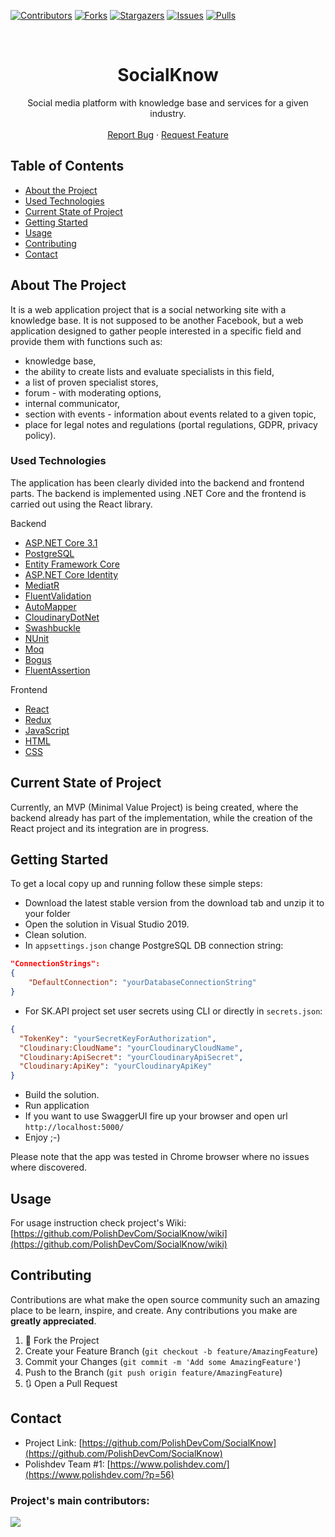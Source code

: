 [![Contributors][contributors-shield]][contributors-url]
[![Forks][forks-shield]][forks-url]
[![Stargazers][stars-shield]][stars-url]
[![Issues][issues-shield]][issues-url]
[![Pulls][pulls-shield]][pulls-url]

<!-- PROJECT LOGO -->
<br />
<p align="center">

  <h1 align="center">SocialKnow </h1>

  <p align="center">
    Social media platform with knowledge base and services for a given industry.
    <br />
    <br />
    <a href="https://github.com/PolishDevCom/SocialKnow/issues">Report Bug</a>
    ·
    <a href="https://github.com/PolishDevCom/SocialKnow/issues">Request Feature</a>
  </p>
</p>

<!-- TABLE OF CONTENTS -->
## Table of Contents

* [About the Project](#about-the-project)
* [Used Technologies](#used-technologies)
* [Current State of Project](#current-state-of-project)
* [Getting Started](#getting-started)
* [Usage](#usage)
* [Contributing](#contributing)
* [Contact](#contact)



<!-- ABOUT THE PROJECT -->
## About The Project

It is a web application project that is a social networking site with a knowledge base. It is not supposed to be another Facebook, but a web application designed to gather people interested in a specific field and provide them with functions such as:
* knowledge base,
* the ability to create lists and evaluate specialists in this field,
* a list of proven specialist stores,
* forum - with moderating options,
* internal communicator,
* section with events - information about events related to a given topic,
* place for legal notes and regulations (portal regulations, GDPR, privacy policy).

<!-- USED TECHNOLOGIES -->
### Used Technologies

The application has been clearly divided into the backend and frontend parts. The backend is implemented using .NET Core and the frontend is carried out using the React library.

Backend
* [ASP.NET Core 3.1](https://docs.microsoft.com/pl-pl/aspnet/core/?view=aspnetcore-3.1)
* [PostgreSQL](https://www.postgresql.org/)
* [Entity Framework Core](https://docs.microsoft.com/en-US/ef/core/)
* [ASP.NET Core Identity](https://docs.microsoft.com/en-US/aspnet/core/security/authentication/identity?view=aspnetcore-5.0&tabs=visual-studio)
* [MediatR](https://github.com/jbogard/MediatR)
* [FluentValidation](https://fluentvalidation.net/)
* [AutoMapper](https://automapper.org/)
* [CloudinaryDotNet](https://cloudinary.com/)
* [Swashbuckle](https://docs.microsoft.com/en-US/aspnet/core/tutorials/getting-started-with-swashbuckle?view=aspnetcore-5.0&tabs=visual-studio)
* [NUnit](https://nunit.org/)
* [Moq](https://github.com/Moq/moq4/wiki/Quickstart)
* [Bogus](https://github.com/bchavez/Bogus)
* [FluentAssertion](https://fluentassertions.com/)

Frontend
* [React](https://reactjs.org/)
* [Redux](https://redux.js.org/)
* [JavaScript](https://developer.mozilla.org/en-US/docs/Web/JavaScript)
* [HTML](https://developer.mozilla.org/en-US/docs/Web/HTML)
* [CSS](https://developer.mozilla.org/en-US/docs/Learn/Getting_started_with_the_web/CSS_basics)

<!-- CURRENT STATE OF THE PROJECT -->
## Current State of Project

Currently, an MVP (Minimal Value Project) is being created, where the backend already has part of the implementation, while the creation of the React project and its integration are in progress.

<!-- GETTING STARTED -->
## Getting Started

To get a local copy up and running follow these simple steps:

* Download the latest stable version from the download tab and unzip it to your folder
* Open the solution in Visual Studio 2019. 
* Clean solution.
* In `appsettings.json` change PostgreSQL DB connection string:

```json
"ConnectionStrings": 
{
    "DefaultConnection": "yourDatabaseConnectionString"
}
```
* For SK.API project set user secrets using CLI or directly in `secrets.json`:

```json
{
  "TokenKey": "yourSecretKeyForAuthorization",
  "Cloudinary:CloudName": "yourCloudinaryCloudName",
  "Cloudinary:ApiSecret": "yourCloudinaryApiSecret",
  "Cloudinary:ApiKey": "yourCloudinaryApiKey"
}
```
* Build the solution.
* Run application
* If you want to use SwaggerUI fire up your browser and open url `http://localhost:5000/`
* Enjoy ;-)

Please note that the app was tested in Chrome browser where no issues where discovered.

<!-- USAGE EXAMPLES -->
## Usage

For usage instruction check project's Wiki: [https://github.com/PolishDevCom/SocialKnow/wiki](https://github.com/PolishDevCom/SocialKnow/wiki)

<!-- CONTRIBUTING -->
## Contributing

Contributions are what make the open source community such an amazing place to be learn, inspire, and create. Any contributions you make are **greatly appreciated**.

1. 🍴 Fork the Project
2. Create your Feature Branch (`git checkout -b feature/AmazingFeature`)
3. Commit your Changes (`git commit -m 'Add some AmazingFeature'`)
4. Push to the Branch (`git push origin feature/AmazingFeature`)
5. 🔃 Open a Pull Request


<!-- CONTACT -->
## Contact

* Project Link: [https://github.com/PolishDevCom/SocialKnow](https://github.com/PolishDevCom/SocialKnow)
* Polishdev Team #1: [https://www.polishdev.com/](https://www.polishdev.com/?p=56)

### Project's main contributors:

<a href="https://github.com/PolishDevCom/SocialKnow/graphs/contributors">
  <img src="https://contributors-img.web.app/image?repo=PolishDevCom/SocialKnow" />
</a>

<!-- Made with [contributors-img](https://contributors-img.web.app). -->

<!-- MARKDOWN LINKS & IMAGES -->
<!-- https://www.markdownguide.org/basic-syntax/#reference-style-links -->
[contributors-shield]: https://img.shields.io/github/contributors/UgzSourceCode/SocialKnow.svg?style=flat-square
[contributors-url]: https://github.com/UgzSourceCode/SocialKnow/graphs/contributors
[forks-shield]: https://img.shields.io/github/forks/UgzSourceCode/SocialKnow.svg?style=flat-square
[forks-url]: https://github.com/UgzSourceCode/SocialKnow/network/members
[stars-shield]: https://img.shields.io/github/stars/UgzSourceCode/SocialKnow.svg?style=flat-square
[stars-url]: https://github.com/UgzSourceCode/SocialKnow/stargazers
[issues-shield]: https://img.shields.io/github/issues/UgzSourceCode/SocialKnow.svg?style=flat-square
[issues-url]: https://github.com/UgzSourceCode/SocialKnow/issues
[pulls-shield]: https://img.shields.io/github/issues-pr/UgzSourceCode/SocialKnow.svg?style=flat-square
[pulls-url]: https://github.com/UgzSourceCode/SocialKnow/pulls
